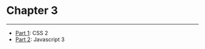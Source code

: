 # Chapter 3

---

* [Part 1](./part-1/README.md): CSS 2
* [Part 2](./part-2/README.md): Javascript 3